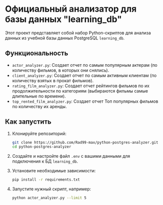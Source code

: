 # Официальный анализатор для базы данных "learning_db"
Этот проект представляет собой набор Python-скриптов для анализа 
данных из учебной базы данных PostgreSQL `learning_db`.

## Функциональность

*   `actor_analyzer.py`: Создает отчет по самым популярным актерам 
(по количеству фильмов, в которых они снялись).
*   `client_analyzer.py`: Создает отчет по самым активным клиентам 
(по количеству взятых в прокат фильмов).
*   `rating_film_analyzer.py`: Создает отчет рейтингов фильмов по их 
продолжительности по категориям (выбираются фильмы самые длительные по времени).
* `top_rented_film_analyzer.py`: Создает отчет Топ популярных фильмов по 
количеству их аренды.

## Как запустить

1.  Клонируйте репозиторий:
    ```bash
    git clone https://github.com/Rad99-max/python-postgres-analyzer.git
    cd python-postgres-analyzer
    ```
2.  Создайте и настройте файл `.env` с вашими данными для 
подключения к БД `learning_db`.


3.  Установите необходимые зависимости:
    ```bash
    pip install -r requirements.txt
    ```

4.  Запустите нужный скрипт, например:
    ```bash
    python actor_analyzer.py --limit 5
    ```
